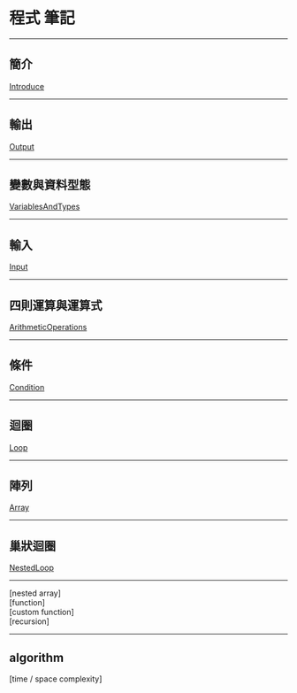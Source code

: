 # **程式 筆記**

---

## 簡介

[Introduce](https://github.com/Vincenttainan/CppTeachingNote/blob/main/01_introduce.md)

---

## 輸出

[Output](https://github.com/Vincenttainan/CppTeachingNote/blob/main/02_output.md)

---

## 變數與資料型態

[VariablesAndTypes](https://github.com/Vincenttainan/CppTeachingNote/blob/main/03_variablesAndTypes.md)

---

## 輸入  
[Input](https://github.com/Vincenttainan/CppTeachingNote/blob/main/04_input.md)  

---

## 四則運算與運算式

[ArithmeticOperations](https://github.com/Vincenttainan/CppTeachingNote/blob/main/05_arithmeticOperations.md)

---

## 條件
[Condition](https://github.com/Vincenttainan/CppTeachingNote/blob/main/06_condition.md)  

---

## 迴圈
[Loop](https://github.com/Vincenttainan/CppTeachingNote/blob/main/07_loop.md)  

---

## 陣列
[Array](https://github.com/Vincenttainan/CppTeachingNote/blob/main/08_array.md)  

---

## 巢狀迴圈
[NestedLoop](https://github.com/Vincenttainan/CppTeachingNote/blob/main/09_nestedLoop.md)  

---

[nested array]  
[function]  
[custom function]  
[recursion]  

---

## algorithm  

[time / space complexity]
